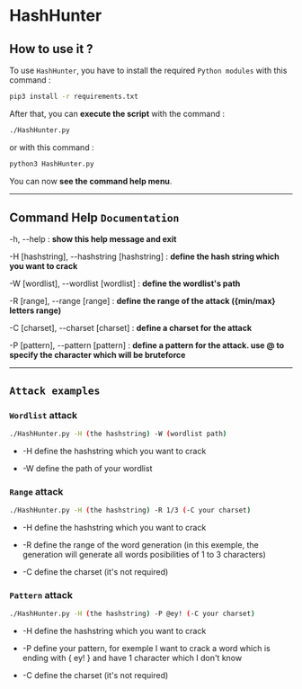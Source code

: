 # HashHunter

## How to use it ?

To use `HashHunter`, you have to install the required `Python modules` with this command :

``` bash
pip3 install -r requirements.txt
```

After that, you can **execute the script** with the command :
``` bash
./HashHunter.py
```

or with this command :

``` bash
python3 HashHunter.py
```

You can now **see the command help menu**.

----

## Command Help `Documentation`

-h, --help              : **show this help message and exit**

-H [hashstring], --hashstring [hashstring]
                        : **define the hash string which you want to crack**

-W [wordlist], --wordlist [wordlist]
                        : **define the wordlist's path**

-R [range], --range [range]
                        : **define the range of the attack ({min/max} letters range)**

-C [charset], --charset [charset]
                        : **define a charset for the attack**

-P [pattern], --pattern [pattern]
                        : **define a pattern for the attack. use @ to specify the character which will be bruteforce**

----

## `Attack examples`

### `Wordlist` attack

``` bash
./HashHunter.py -H (the hashstring) -W (wordlist path)
```

* -H define the hashstring which you want to crack

* -W define the path of your wordlist

### `Range` attack

``` bash
./HashHunter.py -H (the hashstring) -R 1/3 (-C your charset)
```
* -H define the hashstring which you want to crack

* -R define the range of the word generation (in this exemple, the generation will generate all words posibilities of 1 to 3 characters)

* -C define the charset (it's not required)

### `Pattern` attack

``` bash
./HashHunter.py -H (the hashstring) -P @ey! (-C your charset)
```

* -H define the hashstring which you want to crack

* -P define your pattern, for exemple I want to crack a word which is ending with { ey! } and have 1 character which I don't know

* -C define the charset (it's not required)